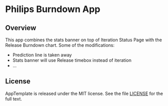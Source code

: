 Philips Burndown App
=========================

## Overview
This app combines the stats banner on top of Iteration Status Page with the Release Burndown chart. Some of the modifications:
* Prediction line is taken away
* Stats banner will use Release timebox instead of iteration
* ...

## License

AppTemplate is released under the MIT license.  See the file [LICENSE](https://raw.github.com/RallyApps/AppTemplate/master/LICENSE) for the full text.
